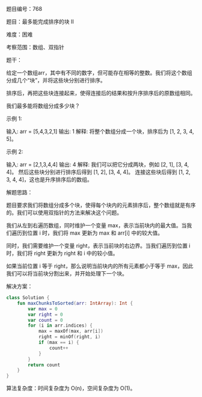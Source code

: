 题目编号：768

题目：最多能完成排序的块 II

难度：困难

考察范围：数组、双指针

题干：

给定一个数组arr，其中有不同的数字，但可能存在相等的整数。我们将这个数组分成几个“块”，并将这些块分别进行排序。

排序后，再把这些块连接起来，使得连接后的结果和按升序排序后的原数组相同。

我们最多能将数组分成多少块？

示例 1:

输入: arr = [5,4,3,2,1]
输出: 1
解释:
将整个数组分成一个块，排序后为 [1, 2, 3, 4, 5]。

示例 2:

输入: arr = [2,1,3,4,4]
输出: 4
解释:
我们可以把它分成两块，例如 [2, 1], [3, 4, 4]。
然后这些块分别进行排序后得到 [1, 2], [3, 4, 4]。
连接这些块后得到 [1, 2, 3, 4, 4]，这也是升序排序后的数组。

解题思路：

题目要求我们将数组分成多个块，使得每个块内的元素排序后，整个数组就是有序的。我们可以使用双指针的方法来解决这个问题。

我们从左到右遍历数组，同时维护一个变量 max，表示当前块内的最大值。当我们遍历到位置 i 时，我们将 max 更新为 max 和 arr[i] 中的较大值。

同时，我们需要维护一个变量 right，表示当前块的右边界。当我们遍历到位置 i 时，我们将 right 更新为 right 和 i 中的较小值。

如果当前位置 i 等于 right，那么说明当前块内的所有元素都小于等于 max，因此我们可以将当前块分割出来，并开始处理下一个块。

解决方案：

```kotlin
class Solution {
    fun maxChunksToSorted(arr: IntArray): Int {
        var max = 0
        var right = 0
        var count = 0
        for (i in arr.indices) {
            max = maxOf(max, arr[i])
            right = minOf(right, i)
            if (max == i) {
                count++
            }
        }
        return count
    }
}
```

算法复杂度：时间复杂度为 O(n)，空间复杂度为 O(1)。